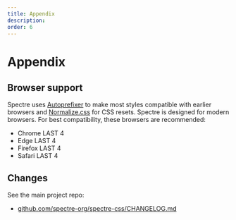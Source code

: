 ```yaml
---
title: Appendix
description: 
order: 6
---
```


# Appendix

## Browser support

Spectre uses [Autoprefixer](https://github.com/postcss/autoprefixer) to make most styles compatible with earlier browsers and [Normalize.css](https://necolas.github.io/normalize.css/) for CSS resets. Spectre is designed for modern browsers. For best compatibility, these browsers are recommended:

* Chrome <span class="label label-success text-tiny">LAST 4</span>
* Edge <span class="label label-success text-tiny">LAST 4</span>
* Firefox <span class="label label-success text-tiny">LAST 4</span>
* Safari <span class="label label-success text-tiny">LAST 4</span>

## Changes

See the main project repo:

- [github.com/spectre-org/spectre-css/CHANGELOG.md](https://github.com/spectre-org/spectre-css/blob/main/CHANGELOG.md)
